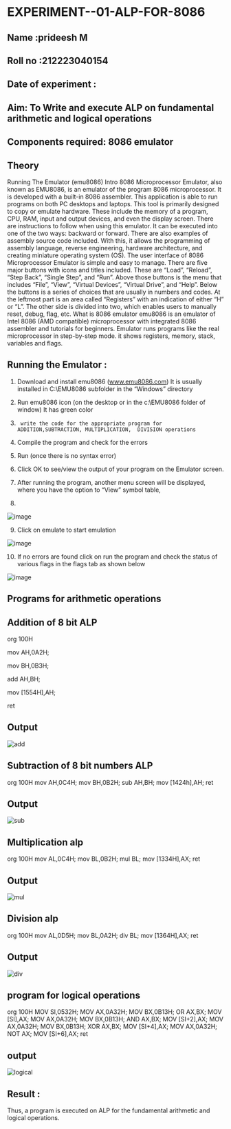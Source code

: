 # EXPERIMENT--01-ALP-FOR-8086
## Name :prideesh M
## Roll no :212223040154
## Date of experiment :





## Aim: To Write and execute ALP on fundamental arithmetic and logical operations
## Components required: 8086  emulator 
## Theory 
Running The Emulator (emu8086) Intro 8086 Microprocessor Emulator, also known as EMU8086, is an emulator of the program 8086 microprocessor. It is developed with a built-in 8086 assembler. This application is able to run programs on both PC desktops and laptops. This tool is primarily designed to copy or emulate hardware. These include the memory of a program, CPU, RAM, input and output devices, and even the display screen. There are instructions to follow when using this emulator. It can be executed into one of the two ways: backward or forward. There are also examples of assembly source code included. With this, it allows the programming of assembly language, reverse engineering, hardware architecture, and creating miniature operating system (OS). The user interface of 8086 Microprocessor Emulator is simple and easy to manage. There are five major buttons with icons and titles included. These are “Load”, “Reload”, “Step Back”, “Single Step”, and “Run”. Above those buttons is the menu that includes “File”, “View”, “Virtual Devices”, “Virtual Drive”, and “Help”. Below the buttons is a series of choices that are usually in numbers and codes. At the leftmost part is an area called “Registers” with an indication of either “H” or “L”. The other side is divided into two, which enables users to manually reset, debug, flag, etc. What is 8086 emulator emu8086 is an emulator of Intel 8086 (AMD compatible) microprocessor with integrated 8086 assembler and tutorials for beginners. Emulator runs programs like the real microprocessor in step-by-step mode. it shows registers, memory, stack, variables and flags.


 ## Running the Emulator :
1.	Download and install emu8086 (www.emu8086.com) It is usually installed in C:\EMU8086 subfolder in the “Windows” directory
2.	  Run  emu8086 icon (on the desktop or in the c:\EMU8086 folder of window) It has green color 
 
 
3.		write the code for the appropriate program for ADDITION,SUBTRACTION, MULTIPLICATION,  DIVISION operations 

4.	 Compile the program and check for the errors 
5.	Run (once there is no syntax error) 

6.	Click OK to see/view the output of your program on the Emulator screen. 


7.	After running the program, another menu screen will be displayed, where you have the option to “View” symbol table,
8.	 


![image](https://user-images.githubusercontent.com/36288975/189273263-d65baae9-4b8f-4723-afb3-c0ffa4052b04.png)











9.	Click on emulate to start emulation 








![image](https://user-images.githubusercontent.com/36288975/189273273-9bb36ec1-e2e8-4892-8d35-37707332bfdc.png)








10.	If no errors are found click on run the program and check the status of various flags in the flags tab as shown below 






![image](https://user-images.githubusercontent.com/36288975/189273277-113a2a33-4a40-4ff8-95a5-ecd3a1f504fe.png)







## Programs for arithmetic  operations

## Addition  of 8 bit ALP 
org 100H

mov AH,0A2H;

mov BH,0B3H;

add AH,BH;

mov [1554H],AH;

ret


## Output  
 ![add](https://github.com/prideeshm/EXPERIMENT--01-ALP-FOR-8086/assets/144870483/00afdc6d-2970-4e31-b144-ea957c56aeb9)

## Subtraction   of 8 bit numbers  ALP 
 org 100H
mov AH,0C4H;
mov BH,0B2H;
sub AH,BH;
mov [1424h],AH;
ret
## Output 
![sub](https://github.com/prideeshm/EXPERIMENT--01-ALP-FOR-8086/assets/144870483/549545bd-b4e3-4da2-8c4b-f24d99827714)

## Multiplication alp 
org 100H
mov AL,0C4H;
mov BL,0B2H;
mul BL;
mov [1334H],AX;
ret
 ## Output  
![mul](https://github.com/prideeshm/EXPERIMENT--01-ALP-FOR-8086/assets/144870483/7143d472-7c80-475d-a6d1-798f7568afe5)


## Division alp 
org 100H
mov AL,0D5H;
mov BL,0A2H;
div BL;
mov [1364H],AX;
ret
## Output  
![div](https://github.com/prideeshm/EXPERIMENT--01-ALP-FOR-8086/assets/144870483/8ba094b2-bd6a-44bf-9088-fbec96bda98d)

## program for logical operations
org 100H
MOV SI,0532H;
MOV AX,0A32H;
MOV BX,0B13H;
OR AX,BX;
MOV [SI],AX;
MOV AX,0A32H;
MOV BX,0B13H;
AND AX,BX;
MOV [SI+2],AX;
MOV AX,0A32H;
MOV BX,0B13H;
XOR AX,BX;
MOV [SI+4],AX;
MOV AX,0A32H;
NOT AX;
MOV [SI+6],AX;
ret
## output
![logical](https://github.com/prideeshm/EXPERIMENT--01-ALP-FOR-8086/assets/144870483/8a000bac-5c28-4385-a6f5-207d56e35e2b)

## Result :
Thus, a program is executed on ALP for the fundamental arithmetic and logical operations.








